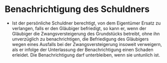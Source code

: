 # Benachrichtigung des Schuldners

- Ist der persönliche Schuldner berechtigt, von dem Eigentümer Ersatz zu verlangen, falls er den Gläubiger befriedigt, so kann er, wenn der Gläubiger die Zwangsversteigerung des Grundstücks betreibt, ohne ihn unverzüglich zu benachrichtigen, die Befriedigung des Gläubigers wegen eines Ausfalls bei der Zwangsversteigerung insoweit verweigern, als er infolge der Unterlassung der Benachrichtigung einen Schaden erleidet. Die Benachrichtigung darf unterbleiben, wenn sie untunlich ist.

